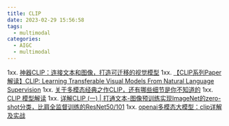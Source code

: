 ```yaml
---
title: CLIP
date: 2023-02-29 15:56:58
tags:
  - multimodal
categories:
  - AIGC  
  - multimodal
---
```


<p></p>
<!-- more -->

1xx. [神器CLIP：连接文本和图像，打造可迁移的视觉模型](https://zhuanlan.zhihu.com/p/493489688)
1xx. [【CLIP系列Paper解读】CLIP: Learning Transferable Visual Models From Natural Language Supervision](https://zhuanlan.zhihu.com/p/486857682)
1xx. [关于多模态经典之作CLIP，还有哪些细节是你不知道的](https://zhuanlan.zhihu.com/p/660476765)
1xx. [CLIP 模型解读](https://zhuanlan.zhihu.com/p/646790176)
1xx. [详解CLIP (一) | 打通文本-图像预训练实现ImageNet的zero-shot分类，比肩全监督训练的ResNet50/101](https://zhuanlan.zhihu.com/p/521151393)
1xx. [openai多模态大模型：clip详解及实战](https://blog.csdn.net/lsb2002/article/details/132275132)






